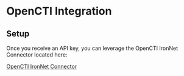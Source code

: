 # OpenCTI Integration

## Setup

Once you receive an API key, you can leverage the OpenCTI IronNet Connector located here:

[OpenCTI IronNet Connector](#linkhere)
